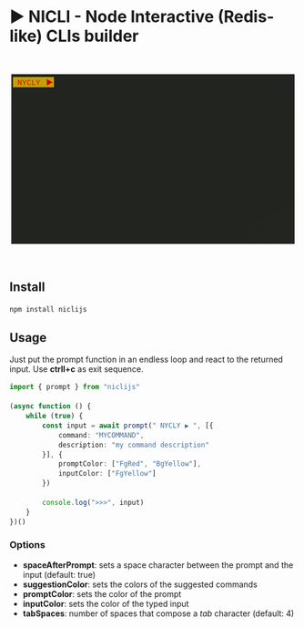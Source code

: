 # ▶️ NICLI - Node Interactive (Redis-like) CLIs builder

<br>
<p align="center">
  <img src="demo.gif" alt="demo" />
</p>
<br>

## Install

```bash
npm install niclijs
```

## Usage

Just put the prompt function in an endless loop and react to the returned input. Use **ctrll+c** as exit sequence.

```typescript
import { prompt } from "niclijs"

(async function () {
	while (true) {
		const input = await prompt(" NYCLY ▶️ ", [{ 
			command: "MYCOMMAND",
			description: "my command description"
		}], {
			promptColor: ["FgRed", "BgYellow"],
			inputColor: ["FgYellow"]
		})

		console.log(">>>", input)
	}
})()
```

### Options

- **spaceAfterPrompt**: sets a space character between the prompt and the input (default: true)
- **suggestionColor**: sets the colors of the suggested commands
- **promptColor**: sets the color of the prompt
- **inputColor**: sets the color of the typed input
- **tabSpaces**: number of spaces that compose a *tab* character (default: 4)